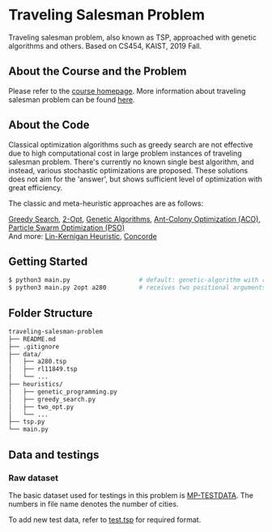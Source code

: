 # Traveling Salesman Problem

Traveling salesman problem, also known as TSP, approached with genetic algorithms and others. Based on CS454, KAIST, 2019 Fall.

## About the Course and the Problem

Please refer to the [course homepage](https://coinse.kaist.ac.kr/teaching/2019/cs454/).
More information about traveling salesman problem can be found [here](https://en.wikipedia.org/wiki/Travelling_salesman_problem).

## About the Code

Classical optimization algorithms such as greedy search are not effective due to high computational cost in large problem instances of traveling salesman problem. There's currently no known single best algorithm, and instead, various stochastic optimizations are proposed. These solutions does not aim for the 'answer', but shows sufficient level of optimization with great efficiency.

The classic and meta-heuristic approaches are as follows:

[Greedy Search](https://en.wikipedia.org/wiki/Greedy_algorithm), [2-Opt](https://en.wikipedia.org/wiki/2-opt), [Genetic Algorithms](https://towardsdatascience.com/introduction-to-genetic-algorithms-including-example-code-e396e98d8bf3), [Ant-Colony Optimization (ACO)](http://www.scholarpedia.org/article/Ant_colony_optimization), [Particle Swarm Optimization (PSO)](https://en.wikipedia.org/wiki/Particle_swarm_optimization)  
And more: [Lin-Kernigan Heuristic](http://www.akira.ruc.dk/~keld/research/LKH/), [Concorde](http://www.math.uwaterloo.ca/tsp/concorde/gui/gui.htm)

## Getting Started

```sh
$ python3 main.py                   # default: genetic-algorithm with rl11849
$ python3 main.py 2opt a280         # receives two positional arguments of method and data
```

## Folder Structure

```sh
traveling-salesman-problem
├── README.md
├── .gitignore
├── data/
│   ├── a280.tsp
│   ├── rl11849.tsp
│   └── ...
├── heuristics/
│   ├── genetic_programming.py
│   ├── greedy_search.py
│   ├── two_opt.py
│   └── ...
├── tsp.py
└── main.py
```

## Data and testings

### Raw dataset

The basic dataset used for testings in this problem is [MP-TESTDATA](http://elib.zib.de/pub/mp-testdata/tsp/tsplib/tsp/index.html). The numbers in file name denotes the number of cities.

To add new test data, refer to [test.tsp](https://github.com/colorsquare/traveling-salesman-problem/blob/main/data/test.tsp) for required format.

